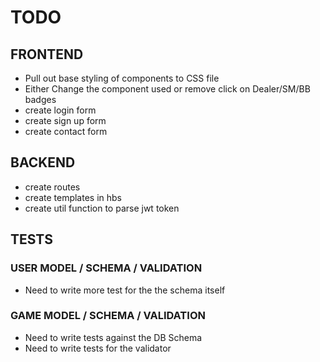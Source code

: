 # TODO

## FRONTEND

- Pull out base styling of components to CSS file
- Either Change the component used or remove click on Dealer/SM/BB badges
- create login form
- create sign up form
- create contact form

## BACKEND

- create routes
- create templates in hbs
- create util function to parse jwt token

## TESTS

### USER MODEL / SCHEMA / VALIDATION

- Need to write more test for the the schema itself

### GAME MODEL / SCHEMA / VALIDATION

- Need to write tests against the DB Schema
- Need to write tests for the validator
